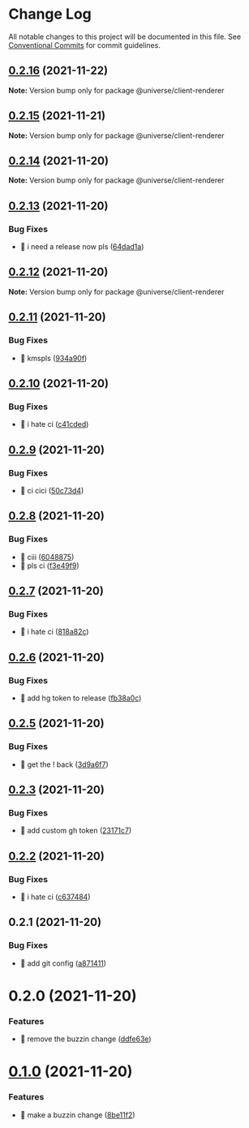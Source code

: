 # Change Log

All notable changes to this project will be documented in this file.
See [Conventional Commits](https://conventionalcommits.org) for commit guidelines.

## [0.2.16](https://github.com/TomTomB/universe/compare/v0.2.15...v0.2.16) (2021-11-22)

**Note:** Version bump only for package @universe/client-renderer





## [0.2.15](https://github.com/TomTomB/universe/compare/v0.2.14...v0.2.15) (2021-11-21)

**Note:** Version bump only for package @universe/client-renderer





## [0.2.14](https://github.com/TomTomB/universe/compare/v21.11.20-1291...v0.2.14) (2021-11-20)

**Note:** Version bump only for package @universe/client-renderer





## [0.2.13](https://github.com/TomTomB/universe/compare/v0.2.12...v0.2.13) (2021-11-20)


### Bug Fixes

* 🐛 i need a release now pls ([64dad1a](https://github.com/TomTomB/universe/commit/64dad1ab69f142e87d3b1d7e189286f1e71b5c3d))





## [0.2.12](https://github.com/TomTomB/universe/compare/v0.2.11...v0.2.12) (2021-11-20)

**Note:** Version bump only for package @universe/client-renderer





## [0.2.11](https://github.com/TomTomB/universe/compare/v0.2.10...v0.2.11) (2021-11-20)


### Bug Fixes

* 🐛 kmspls ([934a90f](https://github.com/TomTomB/universe/commit/934a90f6da540dd8ab2fe0060714066702be9fba))





## [0.2.10](https://github.com/TomTomB/universe/compare/v0.2.9...v0.2.10) (2021-11-20)


### Bug Fixes

* 🐛 i hate ci ([c41cded](https://github.com/TomTomB/universe/commit/c41cded8fc7caa81ded6c33f90d37d6c59901072))





## [0.2.9](https://github.com/TomTomB/universe/compare/v0.2.8...v0.2.9) (2021-11-20)


### Bug Fixes

* 🐛 ci cici ([50c73d4](https://github.com/TomTomB/universe/commit/50c73d40a9737e337736979217b243212eecfa3d))





## [0.2.8](https://github.com/TomTomB/universe/compare/v0.2.7...v0.2.8) (2021-11-20)


### Bug Fixes

* 🐛 ciii ([6048875](https://github.com/TomTomB/universe/commit/6048875f02f8de19d349b8f8aea113cd6147bd57))
* 🐛 pls ci ([f3e49f9](https://github.com/TomTomB/universe/commit/f3e49f9484f505bb84e0d7c9aa6c58a49610ff9e))





## [0.2.7](https://github.com/TomTomB/universe/compare/v0.2.6...v0.2.7) (2021-11-20)


### Bug Fixes

* 🐛 i hate ci ([818a82c](https://github.com/TomTomB/universe/commit/818a82ce3b86112c437b5d52453e073e8db89daa))





## [0.2.6](https://github.com/TomTomB/universe/compare/v0.2.5...v0.2.6) (2021-11-20)


### Bug Fixes

* 🐛 add hg token to release ([fb38a0c](https://github.com/TomTomB/universe/commit/fb38a0c44a4fca810bbd6e82a7f683fc1db600ba))





## [0.2.5](https://github.com/TomTomB/universe/compare/v0.2.4...v0.2.5) (2021-11-20)


### Bug Fixes

* 🐛 get the ! back ([3d9a6f7](https://github.com/TomTomB/universe/commit/3d9a6f780511352935b8803b0e2ee1edda7e3177))





## [0.2.3](https://github.com/TomTomB/universe/compare/v0.2.2...v0.2.3) (2021-11-20)


### Bug Fixes

* 🐛 add custom gh token ([23171c7](https://github.com/TomTomB/universe/commit/23171c7c384637f1d3714d7894352c818f223b61))





## [0.2.2](https://github.com/TomTomB/universe/compare/v0.2.1...v0.2.2) (2021-11-20)


### Bug Fixes

* 🐛 i hate ci ([c637484](https://github.com/TomTomB/universe/commit/c637484776b4e16d66af74f09a6274aa5d2b0346))





## 0.2.1 (2021-11-20)


### Bug Fixes

* 🐛 add git config ([a871411](https://github.com/TomTomB/universe/commit/a87141135c5e34c111a368a4e97a47fd63c5a640))





# 0.2.0 (2021-11-20)


### Features

* 🎸 remove the buzzin change ([ddfe63e](https://github.com/TomTomB/universe/commit/ddfe63eadfb76b698d76bae8fed4b52a73807b8d))





# [0.1.0](https://github.com/TomTomB/universe/compare/v0.0.1...v0.1.0) (2021-11-20)


### Features

* 🎸 make a buzzin change ([8be11f2](https://github.com/TomTomB/universe/commit/8be11f2a3880ad86c02075339d5218c9a76ae227))
